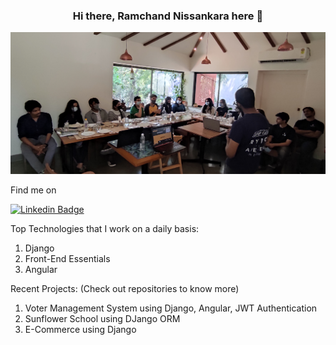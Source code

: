<h3 align="center">Hi there, Ramchand Nissankara here 👋</h3>

<img src="https://github.com/nitroZai/nitroData/blob/main/IMG_20210307_134733.jpg">

Find me on

[![Linkedin Badge](https://img.shields.io/badge/-TarakaRamchandNissankara-blue?style=plastic-square&logo=Linkedin&logoColor=white&link=https://www.linkedin.com/in/taraka-ramchand-nissankara-34595317a/)](https://www.linkedin.com/in/taraka-ramchand-nissankara-34595317a/)

Top Technologies that I work on a daily basis:
1. Django
2. Front-End Essentials
3. Angular

Recent Projects: (Check out repositories to know more)
1. Voter Management System using Django, Angular, JWT Authentication
2. Sunflower School using DJango ORM
3. E-Commerce using Django
